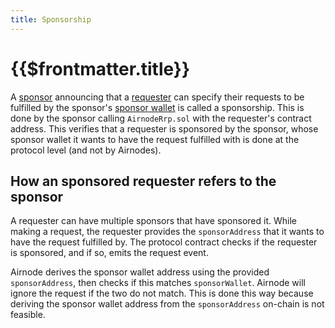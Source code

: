 ```yaml
---
title: Sponsorship
---
```


# {{$frontmatter.title}}

A [sponsor](sponsor.md) announcing that a [requester](requester.md) can specify their requests to be fulfilled by the sponsor's [sponsor wallet](sponsor-wallet.md) is called a sponsorship. This is done by the sponsor calling `AirnodeRrp.sol` with the requester's contract address. This verifies that a requester is sponsored by the sponsor, whose sponsor wallet it wants to have the request fulfilled with is done at the protocol level (and not by Airnodes).

## How an sponsored requester refers to the sponsor

A requester can have multiple sponsors that have sponsored it. While making a request, the requester provides the `sponsorAddress` that it wants to have the request fulfilled by. The protocol contract checks if the requester is sponsored, and if so, emits the request event.

Airnode derives the sponsor wallet address using the provided `sponsorAddress`, then checks if this matches `sponsorWallet`. Airnode will ignore the request if the two do not match. This is done this way because deriving the sponsor wallet address from the `sponsorAddress` on-chain is not feasible.
